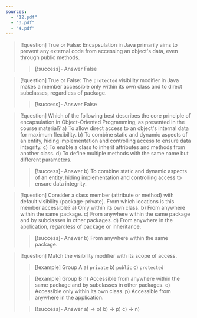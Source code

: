 ```yaml
---
sources:
  - "12.pdf"
  - "3.pdf"
  - "4.pdf"
---
```

> [!question] True or False: Encapsulation in Java primarily aims to prevent any external code from accessing an object's data, even through public methods.
>> [!success]- Answer
>> False

> [!question] True or False: The `protected` visibility modifier in Java makes a member accessible only within its own class and to direct subclasses, regardless of package.
>> [!success]- Answer
>> False

> [!question] Which of the following best describes the core principle of encapsulation in Object-Oriented Programming, as presented in the course material?
> a) To allow direct access to an object's internal data for maximum flexibility.
> b) To combine static and dynamic aspects of an entity, hiding implementation and controlling access to ensure data integrity.
> c) To enable a class to inherit attributes and methods from another class.
> d) To define multiple methods with the same name but different parameters.
>> [!success]- Answer
>> b) To combine static and dynamic aspects of an entity, hiding implementation and controlling access to ensure data integrity.

> [!question] Consider a class member (attribute or method) with default visibility (package-private). From which locations is this member accessible?
> a) Only within its own class.
> b) From anywhere within the same package.
> c) From anywhere within the same package and by subclasses in other packages.
> d) From anywhere in the application, regardless of package or inheritance.
>> [!success]- Answer
>> b) From anywhere within the same package.

> [!question] Match the visibility modifier with its scope of access.
>> [!example] Group A
>> a) `private`
>> b) `public`
>> c) `protected`
>
>> [!example] Group B
>> n) Accessible from anywhere within the same package and by subclasses in other packages.
>> o) Accessible only within its own class.
>> p) Accessible from anywhere in the application.
>
>> [!success]- Answer
>> a) -> o)
>> b) -> p)
>> c) -> n)
